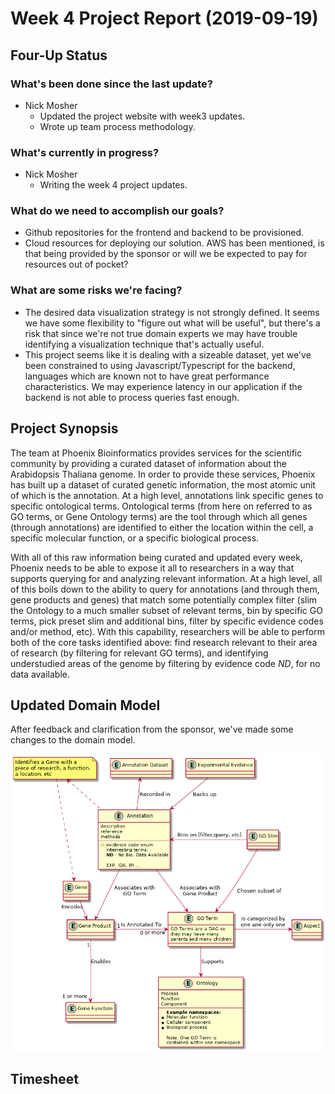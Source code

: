 # Week 4 Project Report (2019-09-19)

## Four-Up Status

### What's been done since the last update?

* Nick Mosher
  * Updated the project website with week3 updates.
  * Wrote up team process methodology.

### What's currently in progress?

* Nick Mosher
  * Writing the week 4 project updates.

### What do we need to accomplish our goals?

* Github repositories for the frontend and backend to be
  provisioned.
* Cloud resources for deploying our solution. AWS has been
  mentioned, is that being provided by the sponsor or will
  we be expected to pay for resources out of pocket?

### What are some risks we're facing?

* The desired data visualization strategy is not strongly
  defined. It seems we have some flexibility to "figure out
  what will be useful", but there's a risk that since we're
  not true domain experts we may have trouble identifying
  a visualization technique that's actually useful.
* This project seems like it is dealing with a sizeable
  dataset, yet we've been constrained to using
  Javascript/Typescript for the backend, languages which are
  known not to have great performance characteristics. We
  may experience latency in our application if the backend is
  not able to process queries fast enough.

## Project Synopsis

The team at Phoenix Bioinformatics provides services for the scientific
community by providing a curated dataset of information about the
Arabidopsis Thaliana genome. In order to provide these services, Phoenix
has built up a dataset of curated genetic information, the most atomic
unit of which is the annotation. At a high level, annotations link
specific genes to specific ontological terms. Ontological terms (from
here on referred to as GO terms, or Gene Ontology terms) are the tool
through which all genes (through annotations) are identified to either
the location within the cell, a specific molecular function, or a specific biological process.

With all of this raw information being curated and updated every week,
Phoenix needs to be able to expose it all to researchers in a way that
supports querying for and analyzing relevant information. At a high level,
all of this boils down to the ability to query for annotations (and through
them, gene products and genes) that match some potentially complex filter
(slim the Ontology to a much smaller subset of relevant terms, bin by
specific GO terms, pick preset slim and additional bins, filter by specific
evidence codes and/or method, etc). With this capability, researchers will
be able to perform both of the core tasks identified above: find research
relevant to their area of research (by filtering for relevant GO terms),
and identifying understudied areas of the genome by filtering by evidence
code *ND*, for no data available.

## Updated Domain Model

After feedback and clarification from the sponsor, we've made some changes
to the domain model.

![domain-model-2](./assets/domain_model_2.png)

## Timesheet
